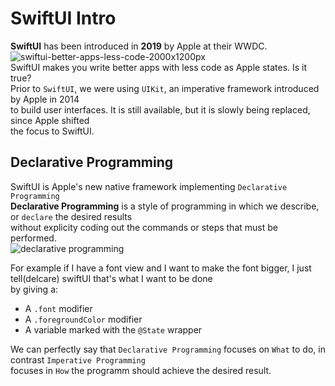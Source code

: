 # SwiftUI Intro
**SwiftUI** has been introduced in **2019** by Apple at their WWDC.<br>
![swiftui-better-apps-less-code-2000x1200px](https://github.com/danielurra/SwiftUI-Intro/assets/51704179/e41a9ae7-d9a5-48b0-87c0-952973d8af91)<br>
SwiftUI makes you write better apps with less code as Apple states. Is it true?<br>
Prior to `SwiftUI`, we were using `UIKit`, an imperative framework introduced by Apple in 2014<br>
to build user interfaces. It is still available, but it is slowly being replaced, since Apple shifted<br>
the focus to SwiftUI.<br>
## Declarative Programming
SwiftUI is Apple's new native framework implementing `Declarative Programming`<br>
**Declarative Programming** is a style of programming in which we describe, or `declare` the desired results<br>
without explicity coding out the commands or steps that must be performed.<br>
![declarative programming](https://github.com/danielurra/SwiftUI-Intro/assets/51704179/67346e11-324b-4916-9dac-e9b138784de4)

For example if I have a font view and I want to make the font bigger, I just tell(delcare) swiftUI that's what I want to be done<br>
by giving a:
* A `.font` modifier
* A `.foregroundColor` modifier
* A variable marked with the `@State` wrapper

We can perfectly say that `Declarative Programming` focuses on `What` to do, in contrast `Imperative Programming`<br>
focuses in `How` the programm should achieve the desired result.

